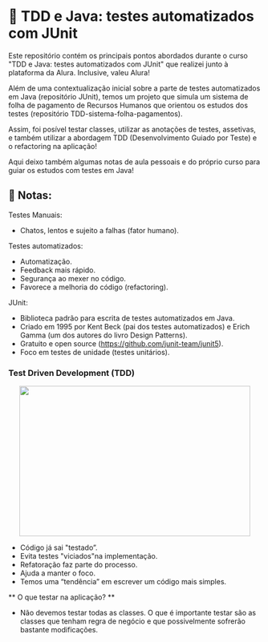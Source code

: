 # 🧪 TDD e Java: testes automatizados com JUnit

Este repositório contém os principais pontos abordados durante o curso "TDD e Java: testes automatizados com JUnit" que realizei junto à plataforma da Alura.
Inclusive, valeu Alura!

Além de uma contextualização inicial sobre a parte de testes automatizados em Java (repositório JUnit), temos um projeto que simula um sistema de folha de pagamento de Recursos Humanos que orientou os estudos dos testes (repositório TDD-sistema-folha-pagamentos).

Assim, foi posível testar classes, utilizar as anotações de testes, assetivas, e também utilizar a abordagem TDD (Desenvolvimento Guiado por Teste) e o refactoring na aplicação!

Aqui deixo também algumas notas de aula pessoais e do próprio curso para guiar os estudos com testes em Java!

## 📘 Notas:

Testes Manuais:

- Chatos, lentos e sujeito a falhas (fator humano).

Testes automatizados:

- Automatização.
- Feedback mais rápido.
- Segurança ao mexer no código.
- Favorece a melhoria do código (refactoring).

JUnit:

- Biblioteca padrão para escrita de testes automatizados em Java.
- Criado em 1995 por Kent Beck (pai dos testes automatizados) e Erich Gamma (um dos autores do livro Design Patterns).
- Gratuito e open source (https://github.com/junit-team/junit5).
- Foco em testes de unidade (testes unitários).

### Test Driven Development (TDD)

<p align="center">
  <img width="460" height="300" src="https://user-images.githubusercontent.com/62525280/185215074-053289f2-934d-48bf-9cd5-18b274945242.png">
</p>


- Código já sai "testado”.
- Evita testes "viciados"na implementação.
- Refatoração faz parte do processo.
- Ajuda a manter o foco.
- Temos uma “tendência” em escrever um código mais simples.

**  O que testar na aplicação?  **

- Não devemos testar todas as classes. O que é importante testar são as classes que tenham regra de negócio e que possivelmente sofrerão bastante modificações.


